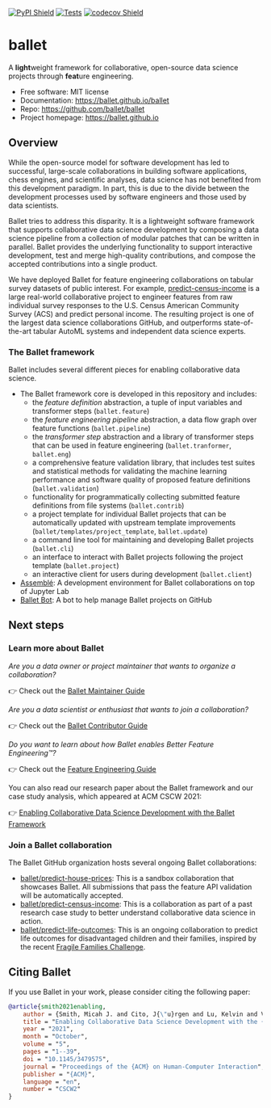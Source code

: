 [![PyPI Shield](https://img.shields.io/pypi/v/ballet.svg)](https://pypi.org/project/ballet)
[![Tests](https://github.com/ballet/ballet/workflows/Tests/badge.svg)](https://github.com/ballet/ballet/actions?query=workflow%3A%22Tests%22)
[![codecov Shield](https://codecov.io/gh/ballet/ballet/branch/master/graph/badge.svg)](https://codecov.io/gh/ballet/ballet)


# ballet

A **light**weight framework for collaborative, open-source data science
projects through **feat**ure engineering.

- Free software: MIT license
- Documentation: https://ballet.github.io/ballet
- Repo: https://github.com/ballet/ballet
- Project homepage: https://ballet.github.io

## Overview

While the open-source model for software development has led to successful, large-scale collaborations in building software applications, chess engines, and scientific analyses, data science has not benefited from this development paradigm. In part, this is due to the divide between the development processes used by software engineers and those used by data scientists.

Ballet tries to address this disparity. It is a lightweight software framework that supports collaborative data science development by composing a data science pipeline from a collection of modular patches that can be written in parallel. Ballet provides the underlying functionality to support interactive development, test and merge high-quality contributions, and compose the accepted contributions into a single product.

We have deployed Ballet for feature engineering collaborations on tabular survey datasets of public interest. For example, [predict-census-income](https://github.com/ballet/predict-census-income) is a large real-world collaborative project to engineer features from raw individual survey responses to the U.S. Census American Community Survey (ACS) and predict personal income. The resulting project is one of the largest data science collaborations GitHub, and outperforms state-of-the-art tabular AutoML systems and independent data science experts.

### The Ballet framework

Ballet includes several different pieces for enabling collaborative data science.

* The Ballet framework core is developed in this repository and includes:
    * the *feature definition* abstraction, a tuple of input variables and transformer steps (`ballet.feature`)
    * the *feature engineering pipeline* abstraction, a data flow graph over feature functions (`ballet.pipeline`)
    * the *transformer step* abstraction and a library of transformer steps that can be used in feature engineering (`ballet.tranformer`, `ballet.eng`)
    * a comprehensive feature validation library, that includes test suites and statistical methods for validating the machine learning performance and software quality of proposed feature definitions (`ballet.validation`)
    * functionality for programmatically collecting submitted feature definitions from file systems (`ballet.contrib`)
    * a project template  for individual Ballet projects that can be automatically updated with upstream template improvements (`ballet/templates/project_template`, `ballet.update`)
    * a command line tool for maintaining and developing Ballet projects (`ballet.cli`)
    * an interface to interact with Ballet projects following the project template (`ballet.project`)
    * an interactive client for users during development (`ballet.client`)
* [Assemblé](https://github.com/ballet/ballet-assemble): A development environment for Ballet collaborations on top of Jupyter Lab
* [Ballet Bot](https://github.com/ballet/ballet-bot): A bot to help manage Ballet projects on GitHub


## Next steps

### Learn more about Ballet

*Are you a data owner or project maintainer that wants to organize a
collaboration?*

👉 Check out the [Ballet Maintainer Guide](https://ballet.github.io/ballet/maintainer_guide.html)

*Are you a data scientist or enthusiast that wants to join a collaboration?*

👉 Check out the [Ballet Contributor Guide](https://ballet.github.io/ballet/contributor_guide.html)

*Do you want to learn about how Ballet enables Better Feature Engineering™️?*

👉 Check out the [Feature Engineering Guide](https://ballet.github.io/ballet/feature_engineering_guide.html)

You can also read our research paper about the Ballet framework and our case study analysis, which appeared at ACM CSCW 2021:

👉 [Enabling Collaborative Data Science Development with the Ballet Framework](https://dl.acm.org/doi/10.1145/3479575)

### Join a Ballet collaboration

The Ballet GitHub organization hosts several ongoing Ballet collaborations:

* [ballet/predict-house-prices](https://github.com/ballet/predict-house-prices): This is a sandbox collaboration that showcases Ballet. All submissions that pass the feature API validation will be automatically accepted.
* [ballet/predict-census-income](https://github.com/ballet/predict-census-income): This is a collaboration as part of a past research case study to better understand collaborative data science in action.
* [ballet/predict-life-outcomes](https://github.com/ballet/predict-life-outcomes): This is an ongoing collaboration to predict life outcomes for disadvantaged children and their families, inspired by the recent [Fragile Families Challenge](https://www.fragilefamilieschallenge.org/).

## Citing Ballet

If you use Ballet in your work, please consider citing the following paper:

```bibtex
@article{smith2021enabling,
    author = {Smith, Micah J. and Cito, J{\"u}rgen and Lu, Kelvin and Veeramachaneni, Kalyan},
    title = "Enabling Collaborative Data Science Development with the {Ballet} Framework",
    year = "2021",
    month = "October",
    volume = "5",
    pages = "1--39",
    doi = "10.1145/3479575",
    journal = "Proceedings of the {ACM} on Human-Computer Interaction",
    publisher = "{ACM}",
    language = "en",
    number = "CSCW2"
}
```
